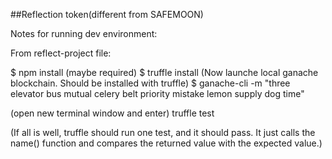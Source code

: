 ##Reflection token(different from SAFEMOON)

Notes for running dev environment:

From reflect-project file:

$ npm install 
(maybe required) $ truffle install
(Now launche local ganache blockchain.  Should be installed with truffle)
$ ganache-cli -m "three elevator bus mutual celery belt priority mistake lemon supply dog time"

(open new terminal window and enter)
truffle test

(If all is well, truffle should run one test, and it should pass.  It just calls the name() function and compares the returned value with the expected value.)

